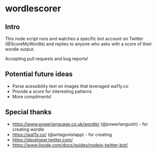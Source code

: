 # wordlescorer

## Intro
This node script runs and watches a specific bot account on Twitter (@ScoreMyWordle) and replies to anyone who asks with a score of their wordle output.

Accepting pull requests and bug reports!

## Potential future ideas
* Parse acessibility text on images that leveraged wa11y.co
* Provide a score for interesting patterns
* More compliments!


## Special thanks
* https://www.powerlanguage.co.uk/wordle/ (@powerlanguish) - for creating wordle
* https://wa11y.co/ (@antagonistapp) - for creating 
* https://developer.twitter.com/
* https://www.linode.com/docs/guides/nodejs-twitter-bot/